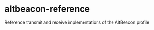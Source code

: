 altbeacon-reference
===================

Reference transmit and receive implementations of the AltBeacon profile
